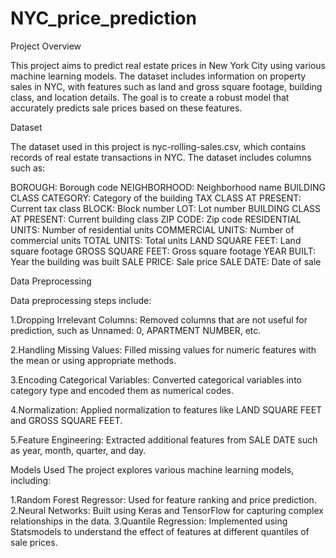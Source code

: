 # NYC_price_prediction

Project Overview

This project aims to predict real estate prices in New York City using various machine learning models. The dataset includes information on property sales in NYC, with features such as land and gross square footage, building class, and location details. The goal is to create a robust model that accurately predicts sale prices based on these features.

Dataset

The dataset used in this project is nyc-rolling-sales.csv, which contains records of real estate transactions in NYC. The dataset includes columns such as:

BOROUGH: Borough code
NEIGHBORHOOD: Neighborhood name
BUILDING CLASS CATEGORY: Category of the building
TAX CLASS AT PRESENT: Current tax class
BLOCK: Block number
LOT: Lot number
BUILDING CLASS AT PRESENT: Current building class
ZIP CODE: Zip code
RESIDENTIAL UNITS: Number of residential units
COMMERCIAL UNITS: Number of commercial units
TOTAL UNITS: Total units
LAND SQUARE FEET: Land square footage
GROSS SQUARE FEET: Gross square footage
YEAR BUILT: Year the building was built
SALE PRICE: Sale price
SALE DATE: Date of sale

Data Preprocessing

Data preprocessing steps include:

1.Dropping Irrelevant Columns: Removed columns that are not useful for prediction, such as Unnamed: 0, APARTMENT NUMBER, etc.

2.Handling Missing Values: Filled missing values for numeric features with the mean or using appropriate methods.

3.Encoding Categorical Variables: Converted categorical variables into category type and encoded them as numerical codes.

4.Normalization: Applied normalization to features like LAND SQUARE FEET and GROSS SQUARE FEET.

5.Feature Engineering: Extracted additional features from SALE DATE such as year, month, quarter, and day.


Models Used
The project explores various machine learning models, including:

1.Random Forest Regressor: Used for feature ranking and price prediction.
2.Neural Networks: Built using Keras and TensorFlow for capturing complex relationships in the data.
3.Quantile Regression: Implemented using Statsmodels to understand the effect of features at different quantiles of sale prices.
